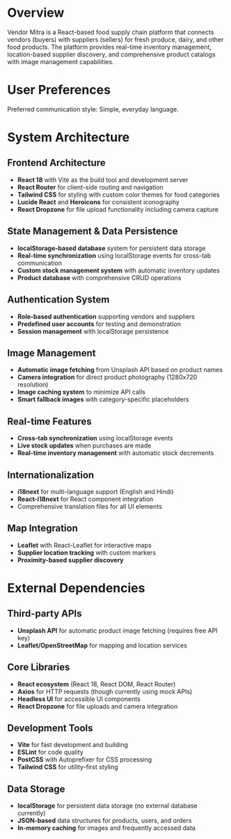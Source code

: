 # Overview

Vendor Mitra is a React-based food supply chain platform that connects vendors (buyers) with suppliers (sellers) for fresh produce, dairy, and other food products. The platform provides real-time inventory management, location-based supplier discovery, and comprehensive product catalogs with image management capabilities.

# User Preferences

Preferred communication style: Simple, everyday language.

# System Architecture

## Frontend Architecture
- **React 18** with Vite as the build tool and development server
- **React Router** for client-side routing and navigation
- **Tailwind CSS** for styling with custom color themes for food categories
- **Lucide React** and **Heroicons** for consistent iconography
- **React Dropzone** for file upload functionality including camera capture

## State Management & Data Persistence
- **localStorage-based database** system for persistent data storage
- **Real-time synchronization** using localStorage events for cross-tab communication
- **Custom stock management system** with automatic inventory updates
- **Product database** with comprehensive CRUD operations

## Authentication System
- **Role-based authentication** supporting vendors and suppliers
- **Predefined user accounts** for testing and demonstration
- **Session management** with localStorage persistence

## Image Management
- **Automatic image fetching** from Unsplash API based on product names
- **Camera integration** for direct product photography (1280x720 resolution)
- **Image caching system** to minimize API calls
- **Smart fallback images** with category-specific placeholders

## Real-time Features
- **Cross-tab synchronization** using localStorage events
- **Live stock updates** when purchases are made
- **Real-time inventory management** with automatic stock decrements

## Internationalization
- **i18next** for multi-language support (English and Hindi)
- **React-i18next** for React component integration
- Comprehensive translation files for all UI elements

## Map Integration
- **Leaflet** with React-Leaflet for interactive maps
- **Supplier location tracking** with custom markers
- **Proximity-based supplier discovery**

# External Dependencies

## Third-party APIs
- **Unsplash API** for automatic product image fetching (requires free API key)
- **Leaflet/OpenStreetMap** for mapping and location services

## Core Libraries
- **React ecosystem** (React 18, React DOM, React Router)
- **Axios** for HTTP requests (though currently using mock APIs)
- **Headless UI** for accessible UI components
- **React Dropzone** for file uploads and camera integration

## Development Tools
- **Vite** for fast development and building
- **ESLint** for code quality
- **PostCSS** with Autoprefixer for CSS processing
- **Tailwind CSS** for utility-first styling

## Data Storage
- **localStorage** for persistent data storage (no external database currently)
- **JSON-based** data structures for products, users, and orders
- **In-memory caching** for images and frequently accessed data